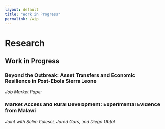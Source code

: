 ```yaml
---
layout: default
title: "Work in Progress"
permalink: /wip
---
```


# Research

## Work in Progress

<div class="pub-list">

<div class="pub-item">
  <h3 class="pub-title">
      Beyond the Outbreak: Asset Transfers and Economic Resilience in Post-Ebola Sierra Leone
  </h3>
  <div class="pub-meta">
    <em>Job Market Paper </em><br>
  </div>
  </details>
</div>



<div class="pub-item">
  <h3 class="pub-title">
      Market Access and Rural Development: Experimental Evidence from Malawi
  </h3>
  <div class="pub-meta">
    <em>Joint with Selim Gulesci, Jared Gars, and Diego Ubfal </em><br>
  </div>
</div>

